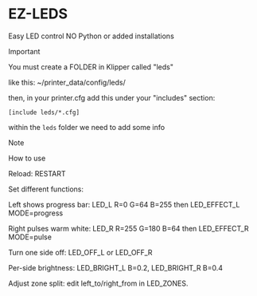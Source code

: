 # EZ-LEDS
Easy LED control NO Python or added installations

>[!IMPORTANT]
>
>You must create a FOLDER in Klipper called "leds"
>
>like this:
>~/printer_data/config/leds/
>
>then, in your printer.cfg add this under your "includes" section:
>
>```[include leds/*.cfg]```
>
>within the `leds` folder we need to add some info
>

>[!NOTE]
>How to use
>
>Reload: RESTART
>
>Set different functions:
>
>Left shows progress bar: LED_L R=0 G=64 B=255 then LED_EFFECT_L MODE=progress
>
>Right pulses warm white: LED_R R=255 G=180 B=64 then LED_EFFECT_R MODE=pulse
>
>Turn one side off: LED_OFF_L or LED_OFF_R
>
>Per-side brightness: LED_BRIGHT_L B=0.2, LED_BRIGHT_R B=0.4
>
>Adjust zone split: edit left_to/right_from in LED_ZONES.
